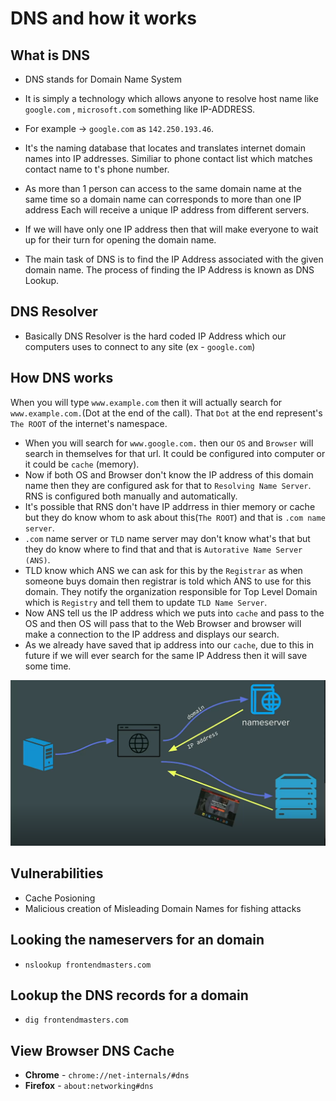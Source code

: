 # DNS and how it works

## What is DNS

- DNS stands for Domain Name System

- It is simply a technology which allows anyone to resolve host name like `google.com` , `microsoft.com` something like IP-ADDRESS. 

- For example -> `google.com` as `142.250.193.46`.

- It's the naming database that locates and translates internet domain names into IP addresses. Similiar to phone contact list which matches contact name to t's phone number.

- As more than 1 person can access to the same domain name at the same time so a domain name can corresponds to more than one IP address Each will receive a unique IP address from different servers.

- If we will have only one IP address then that will make everyone to wait up for their turn for opening the domain name.

- The main task of DNS is to find the IP Address associated with the given domain name. The process of finding the IP Address is known as DNS Lookup.

## DNS Resolver

- Basically DNS Resolver is the hard coded IP Address which our computers uses to connect to any site (ex - `google.com`)

## How DNS works

When you will type `www.example.com` then it will actually search for `www.example.com.`(Dot at the end of the call). That `Dot` at the end represent's `The ROOT` of the internet's namespace.

- When you will search for `www.google.com.` then our `OS` and `Browser` will search in themselves for that url. It could be configured into computer or it could be `cache` (memory).
- Now if both OS and Browser don't know the IP address of this domain name then they are configured ask for that to `Resolving Name Server`. RNS is configured both manually and automatically.
- It's possible that RNS don't have IP addrress in thier memory or cache but they do know whom to ask about this(`The ROOT`) and that is `.com name server`.
- `.com` name server or `TLD` name server may don't know what's that but they do know where to find that and that is `Autorative Name Server (ANS)`.
- TLD know which ANS we can ask for this by the `Registrar` as when someone buys domain then registrar is told which ANS to use for this domain. They notify the organization responsible for Top Level Domain which is `Registry`  and tell them to update `TLD Name Server`.
- Now ANS tell us the IP address which we puts into `cache` and pass to the OS and then OS will pass that to the Web Browser and browser will make a connection to the  IP address and displays our search.
- As we already have saved that ip address into our `cache`, due to this in future if we will ever search for the same IP Address then it will save some time. 

![Alt text](./images/image3.png)

## Vulnerabilities

- Cache Posioning
- Malicious creation of Misleading Domain Names for fishing attacks

## Looking the nameservers for an domain

- `nslookup frontendmasters.com`

## Lookup the DNS records for a domain

- `dig frontendmasters.com`

## View Browser DNS Cache
- **Chrome** - `chrome://net-internals/#dns`
- **Firefox** - `about:networking#dns`
